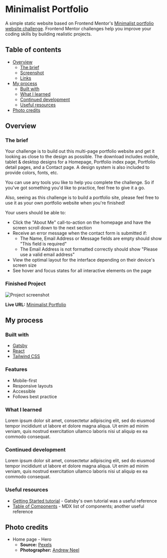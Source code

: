 # Minimalist Portfolio
A simple static website based on Frontend Mentor's [Minimalist portfolio website challenge](https://www.frontendmentor.io/challenges/minimalist-portfolio-website-LMy-ZRyiE). Frontend Mentor challenges help you improve your coding skills by building realistic projects. 

## Table of contents

- [Overview](#overview)
  - [The brief](#the-brief)
  - [Screenshot](#screenshot)
  - [Links](#links)
- [My process](#my-process)
  - [Built with](#built-with)
  - [What I learned](#what-i-learned)
  - [Continued development](#continued-development)
  - [Useful resources](#useful-resources)
- [Photo credits](#photo-credits)

## Overview

### The brief

Your challenge is to build out this multi-page portfolio website and get it looking as close to the design as possible. The download includes mobile, tablet & desktop designs for a Homepage, Portfolio index page, Portfolio detail pages, and a Contact page. A design system is also included to provide colors, fonts, etc.

You can use any tools you like to help you complete the challenge. So if you've got something you'd like to practice, feel free to give it a go.

Also, seeing as this challenge is to build a portfolio site, please feel free to use it as your own portfolio website when you're finished!

Your users should be able to:

- Click the "About Me" call-to-action on the homepage and have the screen scroll down to the next section
- Receive an error message when the contact form is submitted if:
    - The Name, Email Address or Message fields are empty should show "This field is required"
    - The Email Address is not formatted correctly should show "Please use a valid email address"
- View the optimal layout for the interface depending on their device's screen size
- See hover and focus states for all interactive elements on the page


### Finished Project

![Project screenshot](./screenshot.png)

**Live URL:** [Minimalist Portfolio](https://master.dw0h5zausfmzd.amplifyapp.com/)

## My process

### Built with

- [Gatsby](https://gatsbyjs.com/)
- [React](https://reactjs.org/)
- [Tailwind CSS](https://tailwindcss.com/)

### Features

- Mobile-first
- Responsive layouts
- Accessible
- Follows best practice

### What I learned

Lorem ipsum dolor sit amet, consectetur adipiscing elit, sed do eiusmod tempor incididunt ut labore et dolore magna aliqua. Ut enim ad minim veniam, quis nostrud exercitation ullamco laboris nisi ut aliquip ex ea commodo consequat.

### Continued development

Lorem ipsum dolor sit amet, consectetur adipiscing elit, sed do eiusmod tempor incididunt ut labore et dolore magna aliqua. Ut enim ad minim veniam, quis nostrud exercitation ullamco laboris nisi ut aliquip ex ea commodo consequat.

### Useful resources

- [Getting Started tutorial](https://www.gatsbyjs.com/docs/tutorial/getting-started/) - Gatsby's own tutorial was a useful reference
- [Table of Components](https://mdxjs.com/table-of-components/) - MDX list of components; another useful reference

## Photo credits

- Home page - Hero
    - **Source:** [Pexels](https://www.pexels.com/photo/macbook-pro-on-brown-wooden-table-2312369/)
    - **Photographer:** [Andrew Neel](https://www.pexels.com/@andrew/)
